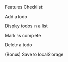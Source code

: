 Features Checklist:

Add a todo

Display todos in a list

Mark as complete

Delete a todo

(Bonus) Save to localStorage
